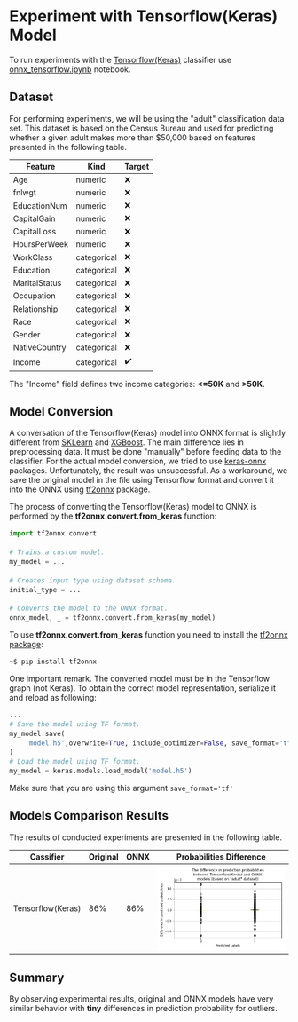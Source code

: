 # Experiment with Tensorflow(Keras) Model

To run experiments with the [Tensorflow(Keras)](https://www.tensorflow.org/) classifier use [onnx_tensorflow.ipynb](onnx_tensorflow.ipynb) notebook.

## Dataset

For performing experiments, we will be using the "adult" classification data set. This dataset is based on the Census Bureau and used for predicting whether a given adult makes more than $50,000 based on features presented in the following table.

| Feature      | Kind        | Target             |
| -------------| ----------- | ------------------ |
| Age          | numeric     | :x:                |
| fnlwgt       | numeric     | :x:                |
| EducationNum | numeric     | :x:                |
| CapitalGain  | numeric     | :x:                |
| CapitalLoss  | numeric     | :x:                |
| HoursPerWeek | numeric     | :x:                |
| WorkClass    | categorical | :x:                |
| Education    | categorical | :x:                |
| MaritalStatus| categorical | :x:                |
| Occupation   | categorical | :x:                |
| Relationship | categorical | :x:                |
| Race         | categorical | :x:                |
| Gender       | categorical | :x:                |
| NativeCountry| categorical | :x:                |
| Income       | categorical | :heavy_check_mark: |

The "Income" field defines two income categories: **<=50K** and **>50K**.

## Model Conversion

A conversation of the Tensorflow(Keras) model into ONNX format is slightly different from [SKLearn](onnx_sklearn.ipynb) and [XGBoost](onnx_xgboost.ipynb). The main difference lies in preprocessing data. It must be done "manually" before feeding data to the classifier. For the actual model conversion, we tried to use [keras-onnx](https://github.com/onnx/keras-onnx) packages. Unfortunately, the result was unsuccessful. As a workaround, we save the original model in the file using Tensorflow format and convert it into the ONNX using [tf2onnx](https://github.com/onnx/tensorflow-onnx) package.

The process of converting the Tensorflow(Keras) model to ONNX is performed by the **tf2onnx.convert.from_keras** function:

```Python
import tf2onnx.convert

# Trains a custom model.
my_model = ...

# Creates input type using dataset schema.
initial_type = ...

# Converts the model to the ONNX format.
onnx_model, _ = tf2onnx.convert.from_keras(my_model)
```

To use **tf2onnx.convert.from_keras** function you need to install the [tf2onnx package](https://pypi.org/project/tf2onnx/):

```Bash
~$ pip install tf2onnx
```

One important remark. The converted model must be in the Tensorflow graph (not Keras). To obtain the correct model representation, serialize it and reload as following:

```Python
...
# Save the model using TF format.
my_model.save(
    'model.h5',overwrite=True, include_optimizer=False, save_format='tf'
)
# Load the model using TF format.
my_model = keras.models.load_model('model.h5')
```

Make sure that you are using this argument `save_format='tf'`

## Models Comparison Results

The results of conducted experiments are presented in the following table.

| Cassifier               | Original | ONNX | Probabilities Difference                          |
| ----------------------- | -------- | ---- | ------------------------------------------------- |
| Tensorflow(Keras)       | 86%      | 86%  | ![diff_tensorflow](images/diff_tensorflow.jpg)    |

## Summary

By observing experimental results, original and ONNX models have very similar behavior with **tiny** differences in prediction probability for outliers.
